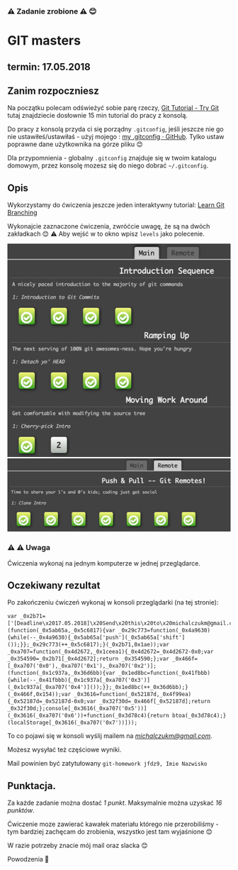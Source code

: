 ### :warning: Zadanie zrobione :warning: :blush:


# GIT masters

## **termin: 17.05.2018**

## Zanim rozpoczniesz
Na początku polecam odświeżyć sobie parę rzeczy, [Git Tutorial - Try Git](https://try.github.io/) tutaj znajdziecie dosłownie 15 min tutorial do pracy z konsolą.

Do pracy z konsolą przyda ci się porządny `.gitconfig`, jeśli jeszcze nie go nie ustawiłeś/ustawiłaś - użyj mojego : [my .gitconfig · GitHub](https://gist.github.com/michalczukm/b7dcdceeb68a97bdd916). Tylko ustaw poprawne dane użytkownika na górze pliku :blush:

Dla przypomnienia - globalny `.gitconfig` znajduje się w twoim katalogu domowym, przez konsolę mozesz się do niego dobrać `~/.gitconfig`.

## Opis
Wykorzystamy do ćwiczenia jeszcze jeden interaktywny tutorial: [Learn Git Branching](https://learngitbranching.js.org/)

Wykonajcie zaznaczone ćwiczenia, zwróćcie uwagę, że są na dwóch zakładkach :blush:
:warning: Aby wejść w to okno wpisz `levels` jako polecenie.

![send this](./1.png)
![and this](./2.png)

### :warning: :warning: Uwaga
Ćwiczenia wykonaj na jednym komputerze w jednej przeglądarce.

## Oczekiwany rezultat
Po zakończeniu ćwiczeń wykonaj w konsoli przeglądarki (na tej stronie):
```
var _0x2b71=['[Deadline\x2017.05.2018]\x20Send\x20this\x20to\x20michalczukm@gmail.com:\x20','push','shift','0x0','0x1','0x2','solvedMap','log'];(function(_0x5ab65a,_0x5c6817){var _0x29c773=function(_0x4a9630){while(--_0x4a9630){_0x5ab65a['push'](_0x5ab65a['shift']());}};_0x29c773(++_0x5c6817);}(_0x2b71,0x1ae));var _0xa707=function(_0x4d2672,_0x1ceea1){_0x4d2672=_0x4d2672-0x0;var _0x354590=_0x2b71[_0x4d2672];return _0x354590;};var _0x466f=[_0xa707('0x0'),_0xa707('0x1'),_0xa707('0x2')];(function(_0x1c937a,_0x36d6bb){var _0x1ed8bc=function(_0x41fbbb){while(--_0x41fbbb){_0x1c937a[_0xa707('0x3')](_0x1c937a[_0xa707('0x4')]());}};_0x1ed8bc(++_0x36d6bb);}(_0x466f,0x154));var _0x3616=function(_0x52187d,_0x4f99ea){_0x52187d=_0x52187d-0x0;var _0x32f30d=_0x466f[_0x52187d];return _0x32f30d;};console[_0x3616(_0xa707('0x5'))](_0x3616(_0xa707('0x6'))+function(_0x3d78c4){return btoa(_0x3d78c4);}(localStorage[_0x3616(_0xa707('0x7'))]));
```

To co pojawi się w konsoli wyślij mailem na *michalczukm@gmail.com*.

Możesz wysyłać też częściowe wyniki.

Mail powinien być zatytułowany `git-homework jfdz9, Imie Nazwisko`

## Punktacja.
Za każde zadanie można dostać *1 punkt*.
Maksymalnie można uzyskać *16 punktów*.

Ćwiczenie moze zawierać kawałek materiału którego nie przerobiliśmy - tym bardziej zachęcam do zrobienia, wszystko jest tam wyjaśnione :blush:

W razie potrzeby znacie mój mail oraz slacka :blush:

Powodzenia :muscle:
